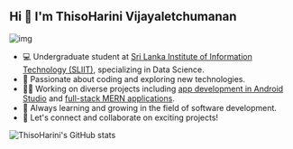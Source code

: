 ## Hi 👋 I'm ThisoHarini Vijayaletchumanan

![img](https://github.com/user-attachments/assets/532d2525-8286-4509-a2cb-e4b60af0f010)


- 💻 Undergraduate student at [Sri Lanka Institute of Information Technology (SLIIT)](https://www.sliit.lk/), specializing in Data Science.
- 🚀 Passionate about coding and exploring new technologies.
- 👩‍💻 Working on diverse projects including [app development in Android Studio](#) and [full-stack MERN applications](#).
- 🌱 Always learning and growing in the field of software development.
- 🤝 Let's connect and collaborate on exciting projects!

<!-- GitHub stats -->
![ThisoHarini's GitHub stats](https://github-readme-stats.vercel.app/api?username=your-github-username&show_icons=true&theme=radical)

